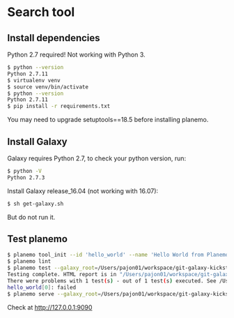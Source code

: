 # Search tool

## Install dependencies

Python 2.7 required! Not working with Python 3.

```Bash
$ python --version
Python 2.7.11
$ virtualenv venv
$ source venv/bin/activate
$ python --version
Python 2.7.11
$ pip install -r requirements.txt
```

You may need to upgrade setuptools==18.5 before installing planemo.

## Install Galaxy

Galaxy requires Python 2.7, to check your python version, run:

```Bash
$ python -V
Python 2.7.3
```

Install Galaxy release_16.04 (not working with 16.07):

```Bash
$ sh get-galaxy.sh
```

But do not run it.

## Test planemo

```Bash
$ planemo tool_init --id 'hello_world' --name 'Hello World from Planemo'
$ planemo lint
$ planemo test --galaxy_root=/Users/pajon01/workspace/git-galaxy-kickstart/galaxy-dist
Testing complete. HTML report is in "/Users/pajon01/workspace/git-galaxy-kickstart/search-tool/tool_test_output.html".
There were problems with 1 test(s) - out of 1 test(s) executed. See /Users/pajon01/workspace/git-galaxy-kickstart/search-tool/tool_test_output.html for detailed breakdown.
hello_world[0]: failed
$ planemo serve --galaxy_root=/Users/pajon01/workspace/git-galaxy-kickstart/galaxy-dist
```

Check at http://127.0.0.1:9090
